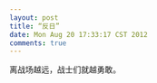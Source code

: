 ```yaml
---
layout: post
title: “反日”
date: Mon Aug 20 17:33:17 CST 2012
comments: true
---
```


离战场越远，战士们就越勇敢。

<!-- more -->
